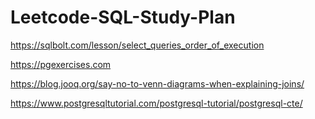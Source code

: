 # Leetcode-SQL-Study-Plan

https://sqlbolt.com/lesson/select_queries_order_of_execution

https://pgexercises.com

https://blog.jooq.org/say-no-to-venn-diagrams-when-explaining-joins/

https://www.postgresqltutorial.com/postgresql-tutorial/postgresql-cte/
